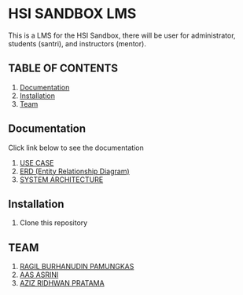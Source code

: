 # HSI SANDBOX LMS

This is a LMS for the HSI Sandbox, there will be user for administrator, students (santri), and instructors (mentor).

## TABLE OF CONTENTS

1. [Documentation](#documentation)
2. [Installation](#installation)
3. [Team](#team)

## Documentation

Click link below to see the documentation

1. [USE CASE](/docs/USE_CASE.md)
2. [ERD (Entity Relationship Diagram)](/docs/ERD.md)
3. [SYSTEM ARCHITECTURE](/docs/SYSTEM_ARCHITECTURE.md)

## Installation

1. Clone this repository

## TEAM

1. [RAGIL BURHANUDIN PAMUNGKAS](https://github.com/sipamungkas)
2. [AAS ASRINI](https://github.com/asrini07)
3. [AZIZ RIDHWAN PRATAMA](https://github.com/ziprawan)
